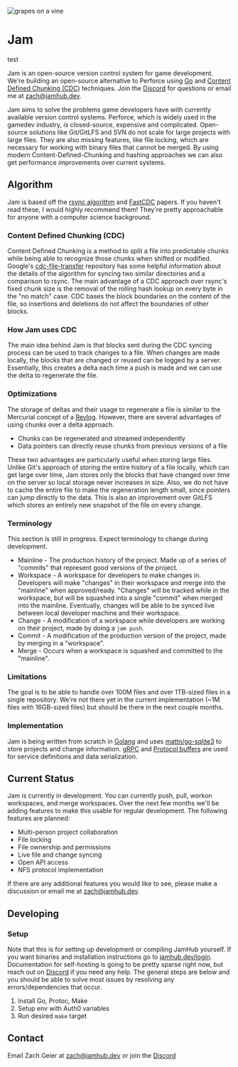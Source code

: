 ![grapes on a vine](https://jamhub.dev/favicon.svg)

# Jam

test

Jam is an open-source version control system for game
development. We're building an open-source alternative to Perforce using
[Go](https://go.dev) and
[Content Defined Chunking (CDC)](https://www.usenix.org/conference/atc16/technical-sessions/presentation/xia)
techniques. Join the [Discord](https://discord.gg/6bK3GPKhpa) for questions or
email me at [zach@jamhub.dev](zach@jamhub.dev).

Jam aims to solve the problems game developers have with currently available
version control systems. Perforce, which is widely used in the gamedev industry,
is closed-source, expensive and complicated. Open-source solutions like
Git/GitLFS and SVN do not scale for large projects with large files. They are
also missing features, like file locking, which are necessary for working with
binary files that cannot be merged. By using modern Content-Defined-Chunking and
hashing approaches we can also get performance improvements over current
systems.

## Algorithm

Jam is based off the
[rsync algorithm](https://www.andrew.cmu.edu/course/15-749/READINGS/required/cas/tridgell96.pdf)
and
[FastCDC](https://www.usenix.org/conference/atc16/technical-sessions/presentation/xia)
papers. If you haven't read these, I would highly recommend them! They're pretty
approachable for anyone with a computer science background.

### Content Defined Chunking (CDC)

Content Defined Chunking is a method to split a file into predictable chunks
while being able to recognize those chunks when shifted or modified. Google's
[cdc-file-transfer](https://github.com/google/cdc-file-transfer) repository has
some helpful information about the details of the algorithm for syncing two
similar directories and a comparison to rsync. The main advantage of a CDC
approach over rsync's fixed chunk size is the removal of the rolling hash lookup
on every byte in the "no match" case. CDC bases the block boundaries on the
content of the file, so insertions and deletions do not affect the boundaries of
other blocks.

### How Jam uses CDC

The main idea behind Jam is that blocks sent during the CDC syncing process
can be used to track changes to a file. When changes are made locally, the
blocks that are changed or reused can be logged by a server. Essentially, this
creates a delta each time a push is made and we can use the delta to regenerate
the file.

### Optimizations

The storage of deltas and their usage to regenerate a file is similar to the
Mercurial concept of a
[Revlog](https://book.mercurial-scm.org/read/concepts.html#fast-retrieval).
However, there are several advantages of using chunks over a delta approach.

- Chunks can be regenerated and streamed independently
- Data pointers can directly reuse chunks from previous versions of a file

These two advantages are particularly useful when storing large files. Unlike
Git's approach of storing the entire history of a file locally, which can get
large over time, Jam stores only the blocks that have changed over time on
the server so local storage never increases in size. Also, we do not have to
cache the entire file to make the regeneration length small, since pointers can
jump directly to the data. This is also an improvement over GitLFS which stores
an entirely new snapshot of the file on every change.

### Terminology

This section is still in progress. Expect terminology to change during
development.

- Mainline - The production history of the project. Made up of a series of
  "commits" that represent good versions of the project.
- Workspace - A workspace for developers to make changes in. Developers will make
  "changes" in their workspace and merge into the "mainline" when approved/ready.
  "Changes" will be tracked while in the workspace, but will be squashed into a
  single "commit" when merged into the mainline. Eventually, changes will be
  able to be synced live between local developer machine and their workspace.
- Change - A modification of a workspace while developers are working on their
  project, made by doing a `jam push`.
- Commit - A modification of the production version of the project, made by
  merging in a "workspace".
- Merge - Occurs when a workspace is squashed and committed to the "mainline".

### Limitations

The goal is to be able to handle over 100M files and over 1TB-sized files in a
single repository. We're not there yet in the current implementation (~1M files
with 16GB-sized files) but should be there in the next couple months.

### Implementation

Jam is being written from scratch in [Golang](https://go.dev/) and uses
[mattn/go-sqlite3](https://github.com/mattn/go-sqlite3) to store projects and
change information. [gRPC](https://grpc.io/) and
[Protocol buffers](https://developers.google.com/protocol-buffers) are used for
service definitions and data serialization.

## Current Status

Jam is currently in development. You can currently push, pull, workon 
workspaces, and merge workspaces. Over the next few months we'll be adding features
to make this usable for regular development. The following features are planned:

- Multi-person project collaboration
- File locking
- File ownership and permissions
- Live file and change syncing
- Open API access
- NFS protocol implementation

If there are any additional features you would like to see, please make a
discussion or email me at [zach@jamhub.dev](mailto:zach@jamhub.dev).

## Developing

### Setup

Note that this is for setting up development or compiling JamHub yourself. If
you want binaries and installation instructions go to
[jamhub.dev/login](https://jamhub.dev). Documentation for self-hosting is
going to be pretty sparse right now, but reach out on
[Discord](https://discord.gg/6bK3GPKhpa) if you need any help. The general steps
are below and you should be able to solve most issues by resolving any
errors/dependencies that occur.

1. Install Go, Protoc, Make
2. Setup env with Auth0 variables
3. Run desired `make` target

## Contact

Email Zach Geier at [zach@jamhub.dev](mailto:zach@jamhub.dev) or join the
[Discord](https://discord.gg/6bK3GPKhpa)
